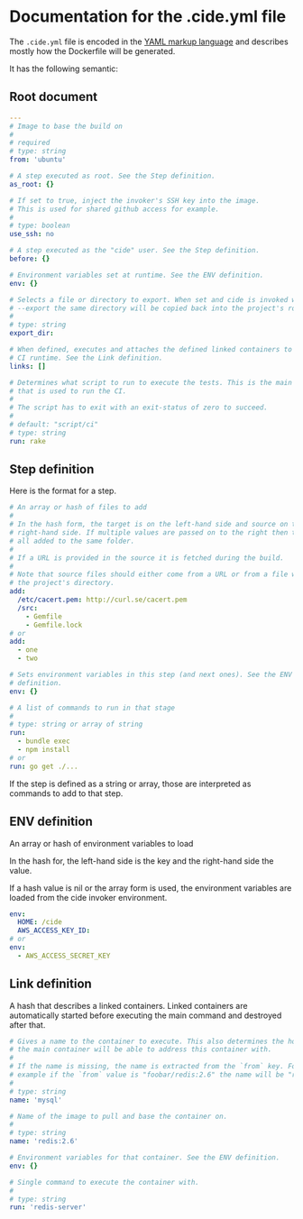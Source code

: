 # Documentation for the .cide.yml file

The `.cide.yml` file is encoded in the [YAML markup language](http://yaml.org/) and describes mostly how the Dockerfile will be generated.

It has the following semantic:

## Root document

```yaml
---
# Image to base the build on
#
# required
# type: string
from: 'ubuntu'

# A step executed as root. See the Step definition.
as_root: {}

# If set to true, inject the invoker's SSH key into the image.
# This is used for shared github access for example.
#
# type: boolean
use_ssh: no

# A step executed as the "cide" user. See the Step definition.
before: {}

# Environment variables set at runtime. See the ENV definition.
env: {}

# Selects a file or directory to export. When set and cide is invoked with
# --export the same directory will be copied back into the project's root.
#
# type: string
export_dir:

# When defined, executes and attaches the defined linked containers to the
# CI runtime. See the Link definition.
links: []

# Determines what script to run to execute the tests. This is the main command
# that is used to run the CI.
#
# The script has to exit with an exit-status of zero to succeed.
#
# default: "script/ci"
# type: string
run: rake
```

## Step definition

Here is the format for a step.

```yaml
# An array or hash of files to add
#
# In the hash form, the target is on the left-hand side and source on the
# right-hand side. If multiple values are passed on to the right then they are
# all added to the same folder.
#
# If a URL is provided in the source it is fetched during the build.
#
# Note that source files should either come from a URL or from a file within
# the project's directory.
add:
  /etc/cacert.pem: http://curl.se/cacert.pem
  /src:
    - Gemfile
    - Gemfile.lock
# or
add:
  - one
  - two

# Sets environment variables in this step (and next ones). See the ENV
# definition.
env: {}

# A list of commands to run in that stage
#
# type: string or array of string
run:
  - bundle exec
  - npm install
# or
run: go get ./...
```

If the step is defined as a string or array, those are interpreted as commands
to add to that step.

## ENV definition

An array or hash of environment variables to load

In the hash for, the left-hand side is the key and the right-hand side the
value.

If a hash value is nil or the array form is used, the environment variables
are loaded from the cide invoker environment.

```yaml
env:
  HOME: /cide
  AWS_ACCESS_KEY_ID:
# or
env:
  - AWS_ACCESS_SECRET_KEY
```

## Link definition

A hash that describes a linked containers. Linked containers are automatically
started before executing the main command and destroyed after that.

```yaml
# Gives a name to the container to execute. This also determines the hostname
# the main container will be able to address this container with.
#
# If the name is missing, the name is extracted from the `from` key. For
# example if the `from` value is "foobar/redis:2.6" the name will be "redis"
#
# type: string
name: 'mysql'

# Name of the image to pull and base the container on.
#
# type: string
name: 'redis:2.6'

# Environment variables for that container. See the ENV definition.
env: {}

# Single command to execute the container with.
#
# type: string
run: 'redis-server'
```
